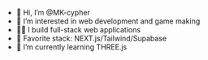 - 👋 Hi, I’m @MK-cypher
- 👀 I’m interested in web development and game making
- 👨‍💻 I build full-stack web applications
- 💜 Favorite stack: NEXT.js/Tailwind/Supabase
- 🌱 I’m currently learning THREE.js

<!---
MK-cypher/MK-cypher is a ✨ special ✨ repository because its `README.md` (this file) appears on your GitHub profile.
You can click the Preview link to take a look at your changes.
--->
